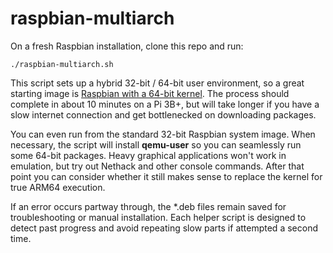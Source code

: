 # raspbian-multiarch

On a fresh Raspbian installation, clone this repo and run:

    ./raspbian-multiarch.sh

This script sets up a hybrid 32-bit / 64-bit user environment, so a great starting
image is [Raspbian with a 64-bit kernel](https://github.com/Crazyhead90/pi64/releases).
The process should complete in about 10 minutes on a Pi 3B+, but will take longer
if you have a slow internet connection and get bottlenecked on downloading packages.

You can even run from the standard 32-bit Raspbian system image. When necessary, the script
will install **qemu-user** so you can seamlessly run some 64-bit packages. Heavy
graphical applications won't work in emulation, but try out Nethack and other console
commands. After that point you can consider whether it still makes sense to replace
the kernel for true ARM64 execution.

If an error occurs partway through, the *.deb files remain saved for troubleshooting or
manual installation. Each helper script is designed to detect past progress and avoid
repeating slow parts if attempted a second time.

